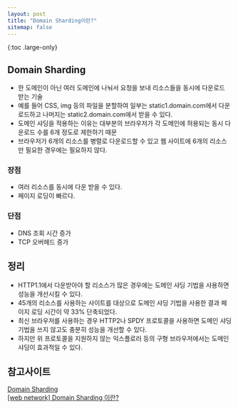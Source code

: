 ```yaml
---
layout: post
title: "Domain Sharding이란?"
sitemap: false
---
```


{:toc .large-only}

## Domain Sharding

- 한 도메인이 아닌 여러 도메인에 나눠서 요청을 보내 리소스들을 동시에 다운로드 받는 기술
- 예를 들어 CSS, img 등의 파일을 분할하여 일부는 static1.domain.com에서 다운로드하고 나머지는 static2.domain.com에서 받을 수 있다.
- 도메인 샤딩을 적용하는 이유는 대부분의 브라우저가 각 도메인에 허용되는 동시 다운로드 수를 6개 정도로 제한하기 때문
- 브라우저가 6개의 리소스를 병렬로 다운로드할 수 있고 웹 사이트에 6개의 리소스만 필요한 경우에는 필요하지 않다.

### 장점

- 여러 리소스를 동시에 다운 받을 수 있다.
- 페이지 로딩이 빠르다.

### 단점

- DNS 조회 시간 증가
- TCP 오버헤드 증가

## 정리

- HTTP1.1에서 다운받아야 할 리소스가 많은 경우에는 도메인 샤딩 기법을 사용하면 성능을 개선시킬 수 있다.
- 45개의 리소스를 사용하는 사이트를 대상으로 도메인 샤딩 기법을 사용한 결과 페이지 로딩 시간이 약 33% 단축되었다.
- 최신 브라우저를 사용하는 경우 HTTP2나 SPDY 프로토콜을 사용하면 도메인 샤딩 기법을 쓰지 않고도 충분히 성능을 개선할 수 있다.
- 하지만 위 프로토콜을 지원하지 않는 익스플로러 등의 구형 브라우저에서는 도메인 샤딩이 효과적일 수 있다.

## 참고사이트

[Domain Sharding](https://www.keycdn.com/support/domain-sharding)<br/>
[[web network] Domain Sharding 이란?](https://aroundck.tistory.com/5153)
